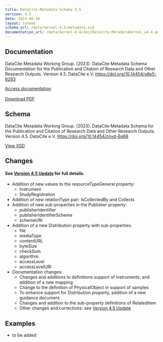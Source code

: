 ```yaml
---
title: DataCite Metadata Schema 4.5
version: 4.5
date: 2023-06-30
layout: schema
schema_url: /meta/kernel-4.5/metadata.xsd
documentation_url: /meta/kernel-4.4/doc/DataCite-MetadataKernel_v4.4.pdf
---
```


## Documentation
DataCite Metadata Working Group. (2023). DataCite Metadata Schema Documentation for the Publication and Citation of Research Data and Other Research Outputs. Version 4.5. DataCite e.V. https://doi.org/10.14454/g8e5-6293

<div class="text-center"><a href="https://datacite-metadata-schema.readthedocs.io/en/4.5/" class="btn">Access documentation</a></div>
<br>
<div class="text-center"><a href="https://datacite-metadata-schema.readthedocs.io/_/downloads/en/4.5/pdf/" class="btn">Download PDF</a></div>

## Schema
DataCite Metadata Working Group. (2023). DataCite Metadata Schema for the Publication and Citation of Research Data and Other Research Outputs. Version 4.5. DataCite e.V. https://doi.org/10.14454/znvd-6q68

<div class="text-center"><a href="metadata.xsd" class="btn">View XSD</a></div>

## Changes

#### See [Version 4.5 Update](https://datacite-metadata-schema.readthedocs.io/en/4.5_draft/introduction/version_update.html) for full details.


* Addition of new values to the resourceTypeGeneral property: 
   * Instrument
   * StudyRegistration
* Addition of new relationType pair: IsCollectedBy and Collects
* Addition of new sub-properties in the Publisher property:
    * publisherIdentifier
    * publisherIdentifierScheme
    * schemeURI
* Addition of a new Distribution property with sub-properties:
  * file
  * mediaType
  * contentURL
  * byteSize
  * checkSum
  * algorithm
  * accessLevel
  * accessLevelURI
* Documentation changes:
  * Changes and additions to definitions support of instruments, and addition of a new mapping
  * Change to the definition of PhysicalObject in support of samples
  * To enhance support for Distribution property, addition of a new guidance document
  * Changes and addition to the sub-property definitions of RelatedItem
  * Other changes and corrections: see [Version 4.5 Update](https://datacite-metadata-schema.readthedocs.io/en/4.5_draft/introduction/version_update.html)


## Examples

* to be added
